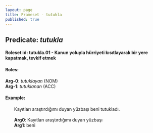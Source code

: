 ```yaml
---
layout: page
title: Frameset - tutukla
published: true
---
```

<h2>Predicate: <i>tutukla</i></h2>
<h4>Roleset id: tutukla.01 - Kanun yoluyla hürriyeti kısıtlayarak bir yere kapatmak, tevkif etmek<br>
<h4>Roles:</h4>
<b>Arg-0</b>: <i>tutuklayan</i>  (NOM) <br>
<b>Arg-1</b>: <i>tutuklanan</i>  (ACC) <br>
<h4>Example:</h4>
&emsp;&emsp;Kayıtları araştırdığımı duyan yüzbaşı beni tutukladı.<br><br>
&emsp;&emsp;<b>Arg0</b>:  Kayıtları araştırdığımı duyan yüzbaşı<br>
&emsp;&emsp;<b>Arg1</b>:  beni<br>

